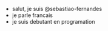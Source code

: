 - salut, je suis @sebastiao-fernandes
- je parle francais
- je suis debutant en programation

<!---
sebastiao-fernandes/sebastiao-fernandes is a ✨ special ✨ repository because its `README.md` (this file) appears on your GitHub profile.
You can click the Preview link to take a look at your changes.
--->

